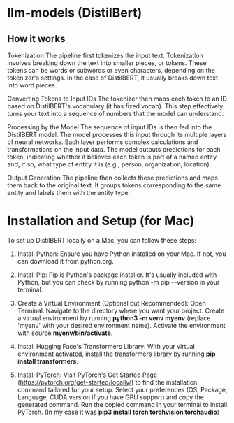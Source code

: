 # llm-models (DistilBert)
## How it works

Tokenization
The pipeline first tokenizes the input text. Tokenization involves breaking down the text into smaller pieces, or tokens. These tokens can be words or subwords or even characters, depending on the tokenizer's settings. In the case of DistilBERT, it usually breaks down text into word pieces.

Converting Tokens to Input IDs
The tokenizer then maps each token to an ID based on DistilBERT's vocabulary (it has fixed vocab). This step effectively turns your text into a sequence of numbers that the model can understand.

Processing by the Model
The sequence of input IDs is then fed into the DistilBERT model. The model processes this input through its multiple layers of neural networks. Each layer performs complex calculations and transformations on the input data.
The model outputs predictions for each token, indicating whether it believes each token is part of a named entity and, if so, what type of entity it is (e.g., person, organization, location).

Output Generation
The pipeline then collects these predictions and maps them back to the original text. It groups tokens corresponding to the same entity and labels them with the entity type.


# Installation and Setup (for Mac)
To set up DistilBERT locally on a Mac, you can follow these steps:

1. Install Python: Ensure you have Python installed on your Mac. If not, you can download it from python.org.

2. Install Pip: Pip is Python's package installer. It's usually included with Python, but you can check by running python -m pip --version in your terminal.

3. Create a Virtual Environment (Optional but Recommended):
  Open Terminal.
  Navigate to the directory where you want your project.
  Create a virtual environment by running **python3 -m venv myenv** (replace 'myenv' with your desired environment name).
  Activate the environment with source **myenv/bin/activate**.

4. Install Hugging Face's Transformers Library:
With your virtual environment activated, install the transformers library by running **pip install transformers**.

5. Install PyTorch:
Visit PyTorch's Get Started Page (https://pytorch.org/get-started/locally/) to find the installation command tailored for your setup.
Select your preferences (OS, Package, Language, CUDA version if you have GPU support) and copy the generated command.
Run the copied command in your terminal to install PyTorch. (In my case it was **pip3 install torch torchvision torchaudio**)

